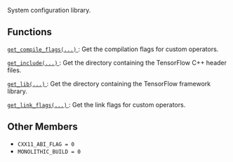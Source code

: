 System configuration library.

## Functions
[ `get_compile_flags(...)` ](https://tensorflow.google.cn/api_docs/python/tf/sysconfig/get_compile_flags): Get the compilation flags for custom operators.

[ `get_include(...)` ](https://tensorflow.google.cn/api_docs/python/tf/sysconfig/get_include): Get the directory containing the TensorFlow C++ header files.

[ `get_lib(...)` ](https://tensorflow.google.cn/api_docs/python/tf/sysconfig/get_lib): Get the directory containing the TensorFlow framework library.

[ `get_link_flags(...)` ](https://tensorflow.google.cn/api_docs/python/tf/sysconfig/get_link_flags): Get the link flags for custom operators.

## Other Members
-  `CXX11_ABI_FLAG = 0`  []()
-  `MONOLITHIC_BUILD = 0`  []()
